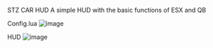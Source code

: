 STZ CAR HUD
A simple HUD with the basic functions of ESX and QB

Config.lua 
![image](https://github.com/user-attachments/assets/2836a547-de72-4be0-b106-28dfc110fc0c)



HUD
![image](https://github.com/user-attachments/assets/9861f049-d4f8-43bc-ab3b-260a22f81c39)
